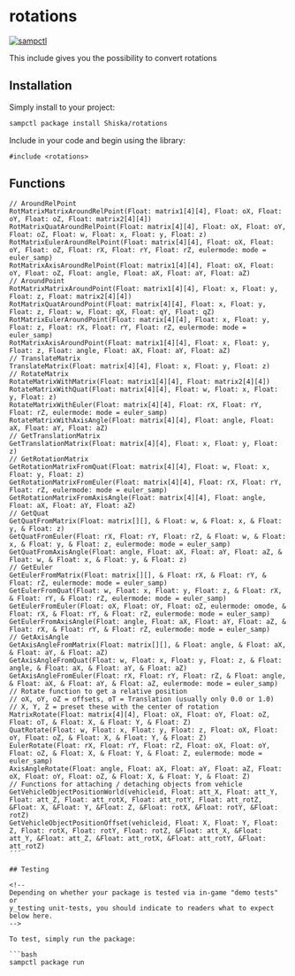 # rotations

[![sampctl](https://shields.southcla.ws/badge/sampctl-rotations-2f2f2f.svg?style=for-the-badge)](https://github.com/Shiska/rotations)

<!--
Short description of your library, why it's useful, some examples, pictures or
videos. Link to your forum release thread too.

Remember: You can use "forumfmt" to convert this readme to forum BBCode!

What the sections below should be used for:

`## Installation`: Leave this section un-edited unless you have some specific
additional installation procedure.

`## Testing`: Whether your library is tested with a simple `main()` and `print`,
unit-tested, or demonstrated via prompting the player to connect, you should
include some basic information for users to try out your code in some way.

And finally, maintaining your version number`:

* Follow [Semantic Versioning](https://semver.org/)
* When you release a new version, update `VERSION` and `git tag` it
* Versioning is important for sampctl to use the version control features

Happy Pawning!
-->

This include gives you the possibility to convert rotations

## Installation

Simply install to your project:

```bash
sampctl package install Shiska/rotations
```

Include in your code and begin using the library:

```pawn
#include <rotations>
```

## Functions

<!--
Write your code documentation or examples here. If your library is documented in
the source code, direct users there. If not, list your API and describe it well
in this section. If your library is passive and has no API, simply omit this
section.
-->

```
// AroundRelPoint
RotMatrixMatrixAroundRelPoint(Float: matrix1[4][4], Float: oX, Float: oY, Float: oZ, Float: matrix2[4][4])
RotMatrixQuatAroundRelPoint(Float: matrix[4][4], Float: oX, Float: oY, Float: oZ, Float: w, Float: x, Float: y, Float: z)
RotMatrixEulerAroundRelPoint(Float: matrix[4][4], Float: oX, Float: oY, Float: oZ, Float: rX, Float: rY, Float: rZ, eulermode: mode = euler_samp)
RotMatrixAxisAroundRelPoint(Float: matrix1[4][4], Float: oX, Float: oY, Float: oZ, Float: angle, Float: aX, Float: aY, Float: aZ)
// AroundPoint
RotMatrixMatrixAroundPoint(Float: matrix1[4][4], Float: x, Float: y, Float: z, Float: matrix2[4][4])
RotMatrixQuatAroundPoint(Float: matrix[4][4], Float: x, Float: y, Float: z, Float: w, Float: qX, Float: qY, Float: qZ)
RotMatrixEulerAroundPoint(Float: matrix[4][4], Float: x, Float: y, Float: z, Float: rX, Float: rY, Float: rZ, eulermode: mode = euler_samp)
RotMatrixAxisAroundPoint(Float: matrix1[4][4], Float: x, Float: y, Float: z, Float: angle, Float: aX, Float: aY, Float: aZ)
// TranslateMatrix
TranslateMatrix(Float: matrix[4][4], Float: x, Float: y, Float: z)
// RotateMatrix
RotateMatrixWithMatrix(Float: matrix1[4][4], Float: matrix2[4][4])
RotateMatrixWithQuat(Float: matrix[4][4], Float: w, Float: x, Float: y, Float: z)
RotateMatrixWithEuler(Float: matrix[4][4], Float: rX, Float: rY, Float: rZ, eulermode: mode = euler_samp)
RotateMatrixWithAxisAngle(Float: matrix[4][4], Float: angle, Float: aX, Float: aY, Float: aZ)
// GetTranslationMatrix
GetTranslationMatrix(Float: matrix[4][4], Float: x, Float: y, Float: z)
// GetRotationMatrix
GetRotationMatrixFromQuat(Float: matrix[4][4], Float: w, Float: x, Float: y, Float: z)
GetRotationMatrixFromEuler(Float: matrix[4][4], Float: rX, Float: rY, Float: rZ, eulermode: mode = euler_samp)
GetRotationMatrixFromAxisAngle(Float: matrix[4][4], Float: angle, Float: aX, Float: aY, Float: aZ)
// GetQuat
GetQuatFromMatrix(Float: matrix[][], & Float: w, & Float: x, & Float: y, & Float: z)
GetQuatFromEuler(Float: rX, Float: rY, Float: rZ, & Float: w, & Float: x, & Float: y, & Float: z, eulermode: mode = euler_samp)
GetQuatFromAxisAngle(Float: angle, Float: aX, Float: aY, Float: aZ, & Float: w, & Float: x, & Float: y, & Float: z)
// GetEuler
GetEulerFromMatrix(Float: matrix[][], & Float: rX, & Float: rY, & Float: rZ, eulermode: mode = euler_samp)
GetEulerFromQuat(Float: w, Float: x, Float: y, Float: z, & Float: rX, & Float: rY, & Float: rZ, eulermode: mode = euler_samp)
GetEulerFromEuler(Float: oX, Float: oY, Float: oZ, eulermode: omode, & Float: rX, & Float: rY, & Float: rZ, eulermode: mode = euler_samp)
GetEulerFromAxisAngle(Float: angle, Float: aX, Float: aY, Float: aZ, & Float: rX, & Float: rY, & Float: rZ, eulermode: mode = euler_samp)
// GetAxisAngle
GetAxisAngleFromMatrix(Float: matrix[][], & Float: angle, & Float: aX, & Float: aY, & Float: aZ)
GetAxisAngleFromQuat(Float: w, Float: x, Float: y, Float: z, & Float: angle, & Float: aX, & Float: aY, & Float: aZ)
GetAxisAngleFromEuler(Float: rX, Float: rY, Float: rZ, & Float: angle, & Float: aX, & Float: aY, & Float: aZ, eulermode: mode = euler_samp)
// Rotate function to get a relative position
// oX, oY, oZ = offsets, oT = Translation (usually only 0.0 or 1.0)
// X, Y, Z = preset these with the center of rotation
MatrixRotate(Float: matrix[4][4], Float: oX, Float: oY, Float: oZ, Float: oT, & Float: X, & Float: Y, & Float: Z)
QuatRotate(Float: w, Float: x, Float: y, Float: z, Float: oX, Float: oY, Float: oZ, & Float: X, & Float: Y, & Float: Z)
EulerRotate(Float: rX, Float: rY, Float: rZ, Float: oX, Float: oY, Float: oZ, & Float: X, & Float: Y, & Float: Z, eulermode: mode = euler_samp)
AxisAngleRotate(Float: angle, Float: aX, Float: aY, Float: aZ, Float: oX, Float: oY, Float: oZ, & Float: X, & Float: Y, & Float: Z)
// Functions for attaching / detaching objects from vehicle
GetVehicleObjectPositionWorld(vehicleid, Float: att_X, Float: att_Y, Float: att_Z, Float: att_rotX, Float: att_rotY, Float: att_rotZ, &Float: X, &Float: Y, &Float: Z, &Float: rotX, &Float: rotY, &Float: rotZ)
GetVehicleObjectPositionOffset(vehicleid, Float: X, Float: Y, Float: Z, Float: rotX, Float: rotY, Float: rotZ, &Float: att_X, &Float: att_Y, &Float: att_Z, &Float: att_rotX, &Float: att_rotY, &Float: att_rotZ)  
´´´

## Testing

<!--
Depending on whether your package is tested via in-game "demo tests" or
y_testing unit-tests, you should indicate to readers what to expect below here.
-->

To test, simply run the package:

```bash
sampctl package run
```
